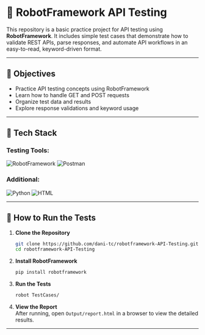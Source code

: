 # 🤖 RobotFramework API Testing

This repository is a basic practice project for API testing using **RobotFramework**. It includes simple test cases that demonstrate how to validate REST APIs, parse responses, and automate API workflows in an easy-to-read, keyword-driven format.

---

## 📌 Objectives

- Practice API testing concepts using RobotFramework
- Learn how to handle GET and POST requests
- Organize test data and results
- Explore response validations and keyword usage

---

## 🧪 Tech Stack

### Testing Tools:
![RobotFramework](https://img.shields.io/badge/RobotFramework-%23E94E77.svg?style=for-the-badge&logo=robot-framework&logoColor=white)
![Postman](https://img.shields.io/badge/Postman-%23FF6C37.svg?style=for-the-badge&logo=postman&logoColor=white)

### Additional:
![Python](https://img.shields.io/badge/python-3670A0?style=for-the-badge&logo=python&logoColor=ffdd54)
![HTML](https://img.shields.io/badge/html5-%23E34F26.svg?style=for-the-badge&logo=html5&logoColor=white)

---

## 🚀 How to Run the Tests

1. **Clone the Repository**  
    ```bash
    git clone https://github.com/dani-tc/robotframework-API-Testing.git
    cd robotframework-API-Testing
    ```

2. **Install RobotFramework**
    ```bash
    pip install robotframework
    ```

3. **Run the Tests**
    ```bash
    robot TestCases/
    ```

4. **View the Report**  
   After running, open `Output/report.html` in a browser to view the detailed results.

---
